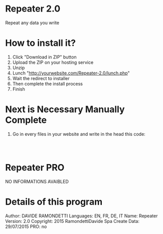 # Repeater 2.0
Repeat any data you write

# How to install it?
1. Click "Download in ZIP" button
2. Upload the ZIP on your hosting service
3. Unzip
4. Lunch "http://yourwebsite.com/Repeater-2.0/lunch.php"
5. Wait the redirect to installer
6. Then complete the install process
7. Finish

# Next is Necessary Manually Complete
1. Go in every files in your website and write in the head this code:

<code>
<?php require_once('/Repeater-2.0/repeater.class.php'); ?>
</code>

# Repeater PRO
NO INFORMATIONS AVAIBLED

# Details of this program
Author: DAVIDE RAMONDETTI
Languages: EN, FR, DE, IT
Name: Repeater
Version: 2.0
Copyright: 2015 RamondettiDavide Spa
Create Data: 29/07/2015
PRO: no
